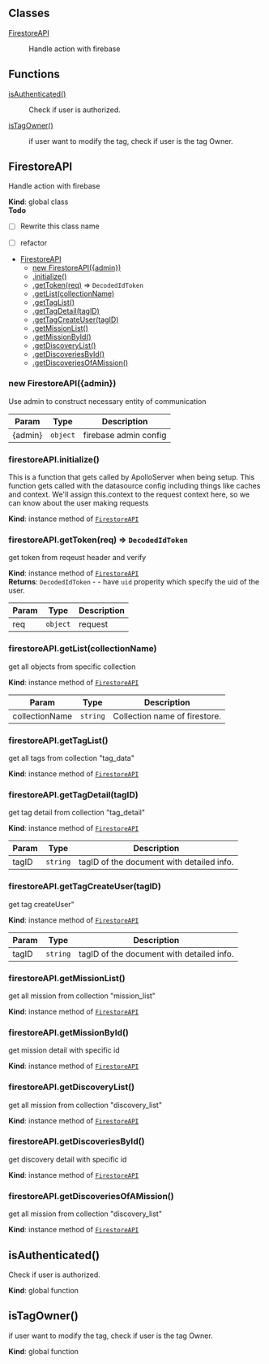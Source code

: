 ## Classes

<dl>
<dt><a href="#FirestoreAPI">FirestoreAPI</a></dt>
<dd><p>Handle action with firebase</p>
</dd>
</dl>

## Functions

<dl>
<dt><a href="#isAuthenticated">isAuthenticated()</a></dt>
<dd><p>Check if user is authorized.</p>
</dd>
<dt><a href="#isTagOwner">isTagOwner()</a></dt>
<dd><p>if user want to modify the tag, check if user is the tag Owner.</p>
</dd>
</dl>

<a name="FirestoreAPI"></a>

## FirestoreAPI
Handle action with firebase

**Kind**: global class  
**Todo**

- [ ] Rewrite this class name
- [ ] refactor


* [FirestoreAPI](#FirestoreAPI)
    * [new FirestoreAPI({admin})](#new_FirestoreAPI_new)
    * [.initialize()](#FirestoreAPI+initialize)
    * [.getToken(req)](#FirestoreAPI+getToken) ⇒ <code>DecodedIdToken</code>
    * [.getList(collectionName)](#FirestoreAPI+getList)
    * [.getTagList()](#FirestoreAPI+getTagList)
    * [.getTagDetail(tagID)](#FirestoreAPI+getTagDetail)
    * [.getTagCreateUser(tagID)](#FirestoreAPI+getTagCreateUser)
    * [.getMissionList()](#FirestoreAPI+getMissionList)
    * [.getMissionById()](#FirestoreAPI+getMissionById)
    * [.getDiscoveryList()](#FirestoreAPI+getDiscoveryList)
    * [.getDiscoveriesById()](#FirestoreAPI+getDiscoveriesById)
    * [.getDiscoveriesOfAMission()](#FirestoreAPI+getDiscoveriesOfAMission)

<a name="new_FirestoreAPI_new"></a>

### new FirestoreAPI({admin})
Use admin to construct necessary entity of communication


| Param | Type | Description |
| --- | --- | --- |
| {admin} | <code>object</code> | firebase admin config |

<a name="FirestoreAPI+initialize"></a>

### firestoreAPI.initialize()
This is a function that gets called by ApolloServer when being setup.
This function gets called with the datasource config including things
like caches and context. We'll assign this.context to the request context
here, so we can know about the user making requests

**Kind**: instance method of [<code>FirestoreAPI</code>](#FirestoreAPI)  
<a name="FirestoreAPI+getToken"></a>

### firestoreAPI.getToken(req) ⇒ <code>DecodedIdToken</code>
get token from reqeust header and verify

**Kind**: instance method of [<code>FirestoreAPI</code>](#FirestoreAPI)  
**Returns**: <code>DecodedIdToken</code> - - have `uid` properity which specify
 the uid of the user.  

| Param | Type | Description |
| --- | --- | --- |
| req | <code>object</code> | request |

<a name="FirestoreAPI+getList"></a>

### firestoreAPI.getList(collectionName)
get all objects from specific collection

**Kind**: instance method of [<code>FirestoreAPI</code>](#FirestoreAPI)  

| Param | Type | Description |
| --- | --- | --- |
| collectionName | <code>string</code> | Collection name of firestore. |

<a name="FirestoreAPI+getTagList"></a>

### firestoreAPI.getTagList()
get all tags from collection "tag_data"

**Kind**: instance method of [<code>FirestoreAPI</code>](#FirestoreAPI)  
<a name="FirestoreAPI+getTagDetail"></a>

### firestoreAPI.getTagDetail(tagID)
get tag detail from collection "tag_detail"

**Kind**: instance method of [<code>FirestoreAPI</code>](#FirestoreAPI)  

| Param | Type | Description |
| --- | --- | --- |
| tagID | <code>string</code> | tagID of the document with detailed info. |

<a name="FirestoreAPI+getTagCreateUser"></a>

### firestoreAPI.getTagCreateUser(tagID)
get tag createUser"

**Kind**: instance method of [<code>FirestoreAPI</code>](#FirestoreAPI)  

| Param | Type | Description |
| --- | --- | --- |
| tagID | <code>string</code> | tagID of the document with detailed info. |

<a name="FirestoreAPI+getMissionList"></a>

### firestoreAPI.getMissionList()
get all mission from collection "mission_list"

**Kind**: instance method of [<code>FirestoreAPI</code>](#FirestoreAPI)  
<a name="FirestoreAPI+getMissionById"></a>

### firestoreAPI.getMissionById()
get mission detail with specific id

**Kind**: instance method of [<code>FirestoreAPI</code>](#FirestoreAPI)  
<a name="FirestoreAPI+getDiscoveryList"></a>

### firestoreAPI.getDiscoveryList()
get all mission from collection "discovery_list"

**Kind**: instance method of [<code>FirestoreAPI</code>](#FirestoreAPI)  
<a name="FirestoreAPI+getDiscoveriesById"></a>

### firestoreAPI.getDiscoveriesById()
get discovery detail with specific id

**Kind**: instance method of [<code>FirestoreAPI</code>](#FirestoreAPI)  
<a name="FirestoreAPI+getDiscoveriesOfAMission"></a>

### firestoreAPI.getDiscoveriesOfAMission()
get all mission from collection "discovery_list"

**Kind**: instance method of [<code>FirestoreAPI</code>](#FirestoreAPI)  
<a name="isAuthenticated"></a>

## isAuthenticated()
Check if user is authorized.

**Kind**: global function  
<a name="isTagOwner"></a>

## isTagOwner()
if user want to modify the tag, check if user is the tag Owner.

**Kind**: global function  
